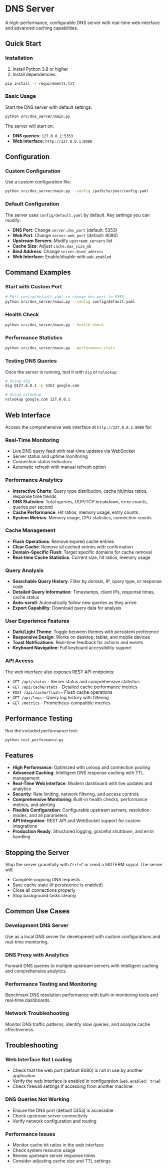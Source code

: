 # DNS Server

A high-performance, configurable DNS server with real-time web interface and advanced caching capabilities.

## Quick Start

### Installation

1. Install Python 3.8 or higher
2. Install dependencies:
```bash
pip install -r requirements.txt
```

### Basic Usage

Start the DNS server with default settings:
```bash
python src/dns_server/main.py
```

The server will start on:
- **DNS queries**: `127.0.0.1:5353`
- **Web interface**: `http://127.0.0.1:8080`

## Configuration

### Custom Configuration

Use a custom configuration file:
```bash
python src/dns_server/main.py --config /path/to/your/config.yaml
```

### Default Configuration

The server uses `config/default.yaml` by default. Key settings you can modify:

- **DNS Port**: Change `server.dns_port` (default: 5353)
- **Web Port**: Change `server.web_port` (default: 8080)
- **Upstream Servers**: Modify `upstream_servers` list
- **Cache Size**: Adjust `cache.max_size_mb`
- **Bind Address**: Change `server.bind_address`
- **Web Interface**: Enable/disable with `web.enabled`

## Command Examples

### Start with Custom Port
```bash
# Edit config/default.yaml to change dns_port to 5353
python src/dns_server/main.py --config config/default.yaml
```

### Health Check
```bash
python src/dns_server/main.py --health-check
```

### Performance Statistics
```bash
python src/dns_server/main.py --performance-stats
```

### Testing DNS Queries

Once the server is running, test it with `dig` or `nslookup`:

```bash
# Using dig
dig @127.0.0.1 -p 5353 google.com

# Using nslookup
nslookup google.com 127.0.0.1
```

## Web Interface

Access the comprehensive web interface at `http://127.0.0.1:8080` for:

### Real-Time Monitoring
- Live DNS query feed with real-time updates via WebSocket
- Server status and uptime monitoring
- Connection status indicators
- Automatic refresh with manual refresh option

### Performance Analytics
- **Interactive Charts**: Query type distribution, cache hit/miss ratios, response time trends
- **DNS Statistics**: Total queries, UDP/TCP breakdown, error counts, queries per second
- **Cache Performance**: Hit ratios, memory usage, entry counts
- **System Metrics**: Memory usage, CPU statistics, connection counts

### Cache Management
- **Flush Operations**: Remove expired cache entries
- **Clear Cache**: Remove all cached entries with confirmation
- **Domain-Specific Flush**: Target specific domains for cache removal
- **Real-time Cache Statistics**: Current size, hit ratios, memory usage

### Query Analysis
- **Searchable Query History**: Filter by domain, IP, query type, or response code
- **Detailed Query Information**: Timestamps, client IPs, response times, cache status
- **Auto-scroll**: Automatically follow new queries as they arrive
- **Export Capability**: Download query data for analysis

### User Experience Features
- **Dark/Light Theme**: Toggle between themes with persistent preference
- **Responsive Design**: Works on desktop, tablet, and mobile devices
- **Toast Notifications**: Real-time feedback for actions and events
- **Keyboard Navigation**: Full keyboard accessibility support

### API Access
The web interface also exposes REST API endpoints:
- `GET /api/status` - Server status and comprehensive statistics
- `GET /api/cache/stats` - Detailed cache performance metrics
- `POST /api/cache/flush` - Flush cache operations
- `GET /api/logs` - Query log history with filtering
- `GET /metrics` - Prometheus-compatible metrics

## Performance Testing

Run the included performance test:
```bash
python test_performance.py
```

## Features

- **High Performance**: Optimized with uvloop and connection pooling
- **Advanced Caching**: Intelligent DNS response caching with TTL management
- **Real-Time Web Interface**: Modern dashboard with live updates and analytics
- **Security**: Rate limiting, network filtering, and access controls
- **Comprehensive Monitoring**: Built-in health checks, performance metrics, and alerting
- **Flexible Configuration**: Configurable upstream servers, resolution modes, and all parameters
- **API Integration**: REST API and WebSocket support for custom integrations
- **Production Ready**: Structured logging, graceful shutdown, and error handling

## Stopping the Server

Stop the server gracefully with `Ctrl+C` or send a SIGTERM signal. The server will:
- Complete ongoing DNS requests
- Save cache state (if persistence is enabled)
- Close all connections properly
- Stop background tasks cleanly

## Common Use Cases

### Development DNS Server
Use as a local DNS server for development with custom configurations and real-time monitoring.

### DNS Proxy with Analytics
Forward DNS queries to multiple upstream servers with intelligent caching and comprehensive analytics.

### Performance Testing and Monitoring
Benchmark DNS resolution performance with built-in monitoring tools and real-time dashboards.

### Network Troubleshooting
Monitor DNS traffic patterns, identify slow queries, and analyze cache effectiveness.

## Troubleshooting

### Web Interface Not Loading
- Check that the web port (default 8080) is not in use by another application
- Verify the web interface is enabled in configuration (`web.enabled: true`)
- Check firewall settings if accessing from another machine

### DNS Queries Not Working
- Ensure the DNS port (default 5353) is accessible
- Check upstream server connectivity
- Verify network configuration and routing

### Performance Issues
- Monitor cache hit ratios in the web interface
- Check system resource usage
- Review upstream server response times
- Consider adjusting cache size and TTL settings
